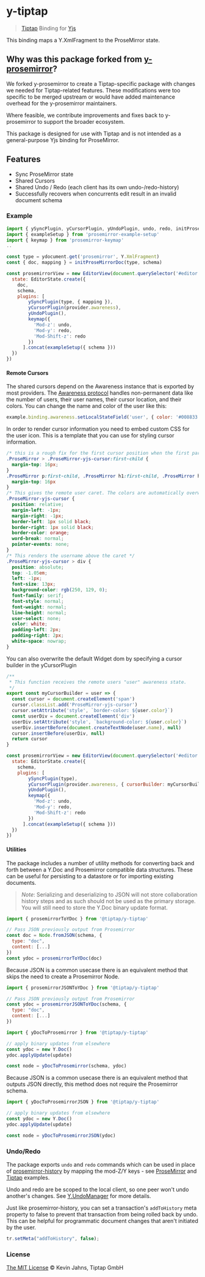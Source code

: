 # y-tiptap

> [Tiptap](http://tiptap.dev/) Binding for [Yjs](https://github.com/yjs/yjs)

This binding maps a Y.XmlFragment to the ProseMirror state.

## Why was this package forked from [y-prosemirror](https://github.com/yjs/y-prosemirror)?

We forked y-prosemirror to create a Tiptap-specific package with changes we needed for Tiptap-related features. These modifications were too specific to be merged upstream or would have added maintenance overhead for the y-prosemirror maintainers.

Where feasible, we contribute improvements and fixes back to y-prosemirror to support the broader ecosystem.

This package is designed for use with Tiptap and is not intended as a general-purpose Yjs binding for ProseMirror.

## Features

* Sync ProseMirror state
* Shared Cursors
* Shared Undo / Redo (each client has its own undo-/redo-history)
* Successfully recovers when concurrents edit result in an invalid document schema

### Example

```js
import { ySyncPlugin, yCursorPlugin, yUndoPlugin, undo, redo, initProseMirrorDoc } from '@tiptap/y-tiptap'
import { exampleSetup } from 'prosemirror-example-setup'
import { keymap } from 'prosemirror-keymap'
..

const type = ydocument.get('prosemirror', Y.XmlFragment)
const { doc, mapping } = initProseMirrorDoc(type, schema)

const prosemirrorView = new EditorView(document.querySelector('#editor'), {
  state: EditorState.create({
    doc,
    schema,
    plugins: [
        ySyncPlugin(type, { mapping }),
        yCursorPlugin(provider.awareness),
        yUndoPlugin(),
        keymap({
          'Mod-z': undo,
          'Mod-y': redo,
          'Mod-Shift-z': redo
        })
      ].concat(exampleSetup({ schema }))
  })
})
```

#### Remote Cursors

The shared cursors depend on the Awareness instance that is exported by most providers. The [Awareness protocol](https://github.com/yjs/y-protocols#awareness-protocol) handles non-permanent data like the number of users, their user names, their cursor location, and their colors. You can change the name and color of the user like this:

```js
example.binding.awareness.setLocalStateField('user', { color: '#008833', name: 'My real name' })
```

In order to render cursor information you need to embed custom CSS for the user icon. This is a template that you can use for styling cursor information.

```css
/* this is a rough fix for the first cursor position when the first paragraph is empty */
.ProseMirror > .ProseMirror-yjs-cursor:first-child {
  margin-top: 16px;
}
.ProseMirror p:first-child, .ProseMirror h1:first-child, .ProseMirror h2:first-child, .ProseMirror h3:first-child, .ProseMirror h4:first-child, .ProseMirror h5:first-child, .ProseMirror h6:first-child {
  margin-top: 16px
}
/* This gives the remote user caret. The colors are automatically overwritten*/
.ProseMirror-yjs-cursor {
  position: relative;
  margin-left: -1px;
  margin-right: -1px;
  border-left: 1px solid black;
  border-right: 1px solid black;
  border-color: orange;
  word-break: normal;
  pointer-events: none;
}
/* This renders the username above the caret */
.ProseMirror-yjs-cursor > div {
  position: absolute;
  top: -1.05em;
  left: -1px;
  font-size: 13px;
  background-color: rgb(250, 129, 0);
  font-family: serif;
  font-style: normal;
  font-weight: normal;
  line-height: normal;
  user-select: none;
  color: white;
  padding-left: 2px;
  padding-right: 2px;
  white-space: nowrap;
}
```

You can also overwrite the default Widget dom by specifying a cursor builder in the yCursorPlugin

```js
/**
 * This function receives the remote users "user" awareness state.
 */
export const myCursorBuilder = user => {
  const cursor = document.createElement('span')
  cursor.classList.add('ProseMirror-yjs-cursor')
  cursor.setAttribute('style', `border-color: ${user.color}`)
  const userDiv = document.createElement('div')
  userDiv.setAttribute('style', `background-color: ${user.color}`)
  userDiv.insertBefore(document.createTextNode(user.name), null)
  cursor.insertBefore(userDiv, null)
  return cursor
}

const prosemirrorView = new EditorView(document.querySelector('#editor'), {
  state: EditorState.create({
    schema,
    plugins: [
        ySyncPlugin(type),
        yCursorPlugin(provider.awareness, { cursorBuilder: myCursorBuilder }),
        yUndoPlugin(),
        keymap({
          'Mod-z': undo,
          'Mod-y': redo,
          'Mod-Shift-z': redo
        })
      ].concat(exampleSetup({ schema }))
  })
})
```

#### Utilities

The package includes a number of utility methods for converting back and forth between
a Y.Doc and Prosemirror compatible data structures. These can be useful for persisting
to a datastore or for importing existing documents.

> _Note_: Serializing and deserializing to JSON will not store collaboration history
> steps and as such should not be used as the primary storage. You will still need
> to store the Y.Doc binary update format.

```js
import { prosemirrorToYDoc } from '@tiptap/y-tiptap'

// Pass JSON previously output from Prosemirror
const doc = Node.fromJSON(schema, {
  type: "doc",
  content: [...]
})
const ydoc = prosemirrorToYDoc(doc)
```

Because JSON is a common usecase there is an equivalent method that skips the need
to create a Prosemirror Node.

```js
import { prosemirrorJSONToYDoc } from '@tiptap/y-tiptap'

// Pass JSON previously output from Prosemirror
const ydoc = prosemirrorJSONToYDoc(schema, {
  type: "doc",
  content: [...]
})
```

```js
import { yDocToProsemirror } from '@tiptap/y-tiptap'

// apply binary updates from elsewhere
const ydoc = new Y.Doc()
ydoc.applyUpdate(update)

const node = yDocToProsemirror(schema, ydoc)
```

Because JSON is a common usecase there is an equivalent method that outputs JSON
directly, this method does not require the Prosemirror schema.

```js
import { yDocToProsemirrorJSON } from '@tiptap/y-tiptap'

// apply binary updates from elsewhere
const ydoc = new Y.Doc()
ydoc.applyUpdate(update)

const node = yDocToProsemirrorJSON(ydoc)
```

### Undo/Redo

The package exports `undo` and `redo` commands which can be used in place of
[prosemirror-history](https://prosemirror.net/docs/ref/#history) by mapping the
mod-Z/Y keys - see [ProseMirror](https://github.com/yjs/yjs-demos/blob/main/prosemirror/prosemirror.js#L29)
and [Tiptap](https://github.com/ueberdosis/tiptap/blob/main/packages/extension-collaboration/src/collaboration.ts)
examples.

Undo and redo are be scoped to the local client, so one peer won't undo another's
changes. See [Y.UndoManager](https://docs.yjs.dev/api/undo-manager) for more details.

Just like prosemirror-history, you can set a transaction's `addToHistory` meta property
to false to prevent that transaction from being rolled back by undo. This can be helpful for programmatic
document changes that aren't initiated by the user.

```js
tr.setMeta("addToHistory", false);
```

### License

[The MIT License](./LICENSE) ©  Kevin Jahns, Tiptap GmbH
